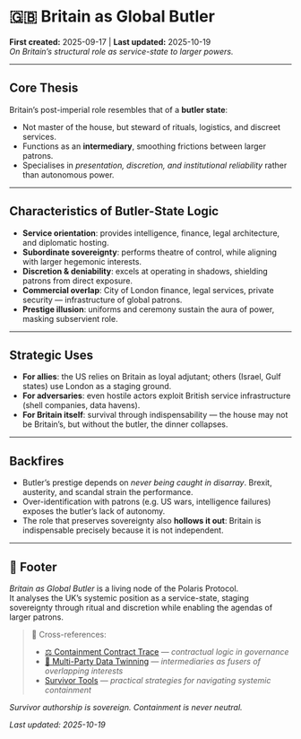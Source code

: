 # 🇬🇧 Britain as Global Butler  
**First created:** 2025-09-17 | **Last updated:** 2025-10-19  
*On Britain’s structural role as service-state to larger powers.*  

---

## Core Thesis  

Britain’s post-imperial role resembles that of a **butler state**:  
- Not master of the house, but steward of rituals, logistics, and discreet services.  
- Functions as an **intermediary**, smoothing frictions between larger patrons.  
- Specialises in *presentation, discretion, and institutional reliability* rather than autonomous power.  

---

## Characteristics of Butler-State Logic  

- **Service orientation**: provides intelligence, finance, legal architecture, and diplomatic hosting.  
- **Subordinate sovereignty**: performs theatre of control, while aligning with larger hegemonic interests.  
- **Discretion & deniability**: excels at operating in shadows, shielding patrons from direct exposure.  
- **Commercial overlap**: City of London finance, legal services, private security — infrastructure of global patrons.  
- **Prestige illusion**: uniforms and ceremony sustain the aura of power, masking subservient role.  

---

## Strategic Uses  

- **For allies**: the US relies on Britain as loyal adjutant; others (Israel, Gulf states) use London as a staging ground.  
- **For adversaries**: even hostile actors exploit British service infrastructure (shell companies, data havens).  
- **For Britain itself**: survival through indispensability — the house may not be Britain’s, but without the butler, the dinner collapses.  

---

## Backfires  

- Butler’s prestige depends on *never being caught in disarray*. Brexit, austerity, and scandal strain the performance.  
- Over-identification with patrons (e.g. US wars, intelligence failures) exposes the butler’s lack of autonomy.  
- The role that preserves sovereignty also **hollows it out**: Britain is indispensable precisely because it is not independent.  

---

## 🏮 Footer  

*Britain as Global Butler* is a living node of the Polaris Protocol.  
It analyses the UK’s systemic position as a service-state, staging sovereignty through ritual and discretion while enabling the agendas of larger patrons.  

> 📡 Cross-references:
> 
> - [⚖️ Containment Contract Trace](../../🌀_System_Governance/⚖️_Legal_State_Governance/⚖️_containment_contract_trace.md) — *contractual logic in governance*  
> - [🎊 Multi-Party Data Twinning](../💸_Money_Listens/👻_Transparencies_Overhead/🎊_multi_party_data_twinning.md
) — *intermediaries as fusers of overlapping interests*  
> - [Survivor Tools](../../Survivor_Tools/README.md) — *practical strategies for navigating systemic containment*  

*Survivor authorship is sovereign. Containment is never neutral.*  

_Last updated: 2025-10-19_

